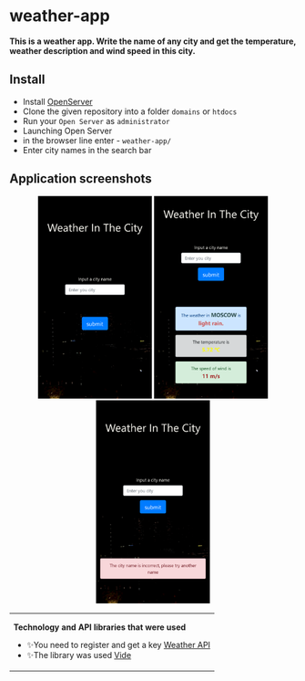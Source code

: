 # weather-app
**This is a weather app. Write the name of any city and get the temperature, weather description and wind speed in this city.**

## Install

* Install [OpenServer](https://ospanel.io/)
* Clone the given repository into a folder `domains` or `htdocs`
* Run your `Open Server` as `administrator`
* Launching Open Server
* in the browser line enter - `weather-app/`
* Enter city names in the search bar

## Application screenshots
<p align='center'>
  <img width="200" src="/img/rdm/img1.png" alt="screenshots weather-app">
  <img width="200" src="/img/rdm/img2.png" alt="screenshots weather-app">
  <img width="200" src="/img/rdm/img3.png" alt="screenshots weather-app">
</p>

<table><tr><td valign="top" width="100%">

**Technology and API libraries that were used**

* ✨You need to register and get a key [Weather API](https://openweathermap.org/api)
* ✨The library was used [Vide](https://vodkabears.github.io/vide/)

</td></tr></table>
